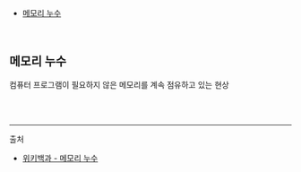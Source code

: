 - [메모리 누수](#imemory-leak)

<br/>

## <a name="memory-leak"></a>메모리 누수

컴퓨터 프로그램이 필요하지 않은 메모리를 계속 점유하고 있는 현상

<br/>
<br/>

---

출처

- [위키백과 - 메모리 누수](https://ko.wikipedia.org/wiki/%EB%A9%94%EB%AA%A8%EB%A6%AC_%EB%88%84%EC%88%98)

